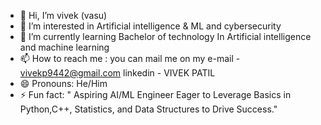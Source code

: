 - 👋 Hi, I’m vivek (vasu)
- 👀 I’m interested in Artificial intelligence & ML and cybersecurity 
- 🌱 I’m currently learning Bachelor of technology In Artificial intelligence and machine learning 
- 📫 How to reach me : you can mail me on my
     e-mail - vivekp9442@gmail.com
     linkedin - VIVEK PATIL
- 😄 Pronouns: He/Him
- ⚡ Fun fact: " Aspiring AI/ML Engineer Eager to Leverage Basics in Python,C++,
      Statistics, and Data Structures to Drive Success."

<!---
Vassuu143/Vassuu143 is a ✨ special ✨ repository because its `README.md` (this file) appears on your GitHub profile.
You can click the Preview link to take a look at your changes.
--->
